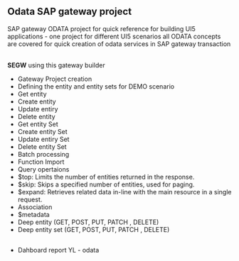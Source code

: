 ## Odata SAP gateway project

SAP gateway ODATA project for quick reference for building UI5 applications - one project for different UI5 scenarios
all ODATA concepts are covered for quick creation of odata services in SAP gateway transaction 

</br> **SEGW** using this gateway builder 

- Gateway Project creation 
- Defining the entity and entity sets for DEMO scenario 
- Get entity 
- Create entity 
- Update entiry 
- Delete entity 
- Get entity Set 
- Create entity Set 
- Update entiry Set
- Delete entity Set 
- Batch processing 
- Function Import 
- Query opertaions 
- $top: Limits the number of entities returned in the response. 
- $skip: Skips a specified number of entities, used for paging. 
- $expand: Retrieves related data in-line with the main resource in a single request. 
- Association 
- $metadata
- Deep entity (GET, POST, PUT, PATCH , DELETE)
- Deep entity set (GET, POST, PUT, PATCH , DELETE)

##

- Dahboard report YL - odata 
